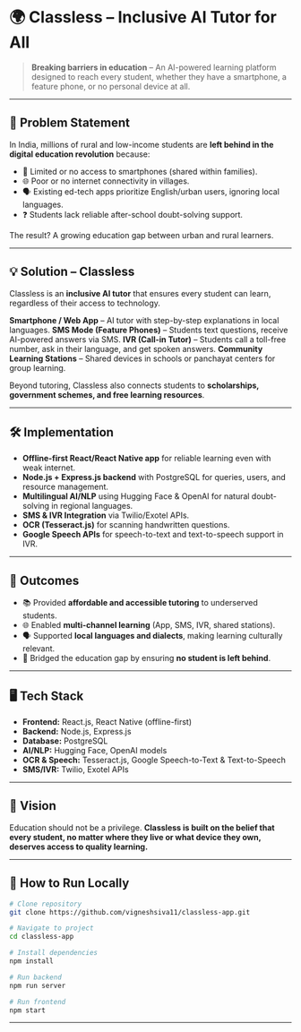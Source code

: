 
# 🌍 Classless – Inclusive AI Tutor for All

> **Breaking barriers in education** – An AI-powered learning platform designed to reach every student, whether they have a smartphone, a feature phone, or no personal device at all.

---

## 🚀 Problem Statement

In India, millions of rural and low-income students are **left behind in the digital education revolution** because:

* 📱 Limited or no access to smartphones (shared within families).
* 🌐 Poor or no internet connectivity in villages.
* 🗣️ Existing ed-tech apps prioritize English/urban users, ignoring local languages.
* ❓ Students lack reliable after-school doubt-solving support.

The result? A growing education gap between urban and rural learners.

---

## 💡 Solution – Classless

Classless is an **inclusive AI tutor** that ensures every student can learn, regardless of their access to technology.

 **Smartphone / Web App** – AI tutor with step-by-step explanations in local languages.
 **SMS Mode (Feature Phones)** – Students text questions, receive AI-powered answers via SMS.
 **IVR (Call-in Tutor)** – Students call a toll-free number, ask in their language, and get spoken answers.
 **Community Learning Stations** – Shared devices in schools or panchayat centers for group learning.

Beyond tutoring, Classless also connects students to **scholarships, government schemes, and free learning resources**.

---

## 🛠️ Implementation

* **Offline-first React/React Native app** for reliable learning even with weak internet.
* **Node.js + Express.js backend** with PostgreSQL for queries, users, and resource management.
* **Multilingual AI/NLP** using Hugging Face & OpenAI for natural doubt-solving in regional languages.
* **SMS & IVR Integration** via Twilio/Exotel APIs.
* **OCR (Tesseract.js)** for scanning handwritten questions.
* **Google Speech APIs** for speech-to-text and text-to-speech support in IVR.

---

## 🎯 Outcomes

* 📚 Provided **affordable and accessible tutoring** to underserved students.
* 🌐 Enabled **multi-channel learning** (App, SMS, IVR, shared stations).
* 🗣️ Supported **local languages and dialects**, making learning culturally relevant.
* 🤝 Bridged the education gap by ensuring **no student is left behind**.

---

## 🖥️ Tech Stack

* **Frontend:** React.js, React Native (offline-first)
* **Backend:** Node.js, Express.js
* **Database:** PostgreSQL
* **AI/NLP:** Hugging Face, OpenAI models
* **OCR & Speech:** Tesseract.js, Google Speech-to-Text & Text-to-Speech
* **SMS/IVR:** Twilio, Exotel APIs

---



## 🌟 Vision

Education should not be a privilege.
**Classless is built on the belief that every student, no matter where they live or what device they own, deserves access to quality learning.**

---

## 📌 How to Run Locally

```bash
# Clone repository
git clone https://github.com/vigneshsiva11/classless-app.git

# Navigate to project
cd classless-app

# Install dependencies
npm install

# Run backend
npm run server

# Run frontend
npm start
```

---